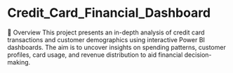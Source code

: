 # Credit_Card_Financial_Dashboard
📌 Overview
This project presents an in-depth analysis of credit card transactions and customer demographics using interactive Power BI dashboards. The aim is to uncover insights on spending patterns, customer profiles, card usage, and revenue distribution to aid financial decision-making.
